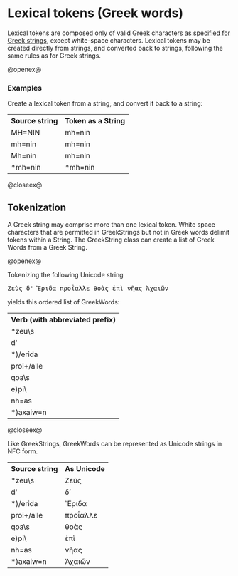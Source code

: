 # Lexical tokens (Greek words)

Lexical tokens are composed only of valid Greek characters [as specified for Greek strings](GreekString.html), except white-space characters.   Lexical tokens may be created directly from strings, and converted back to strings, following the same rules as for Greek strings.



@openex@

### Examples

Create a lexical token from a string, and convert it back to a string:

  
 <table concordion:execute="#result = getString(#wd)">
	<tr>
	  <th concordion:set="#wd">Source string</th>
	  <th concordion:assertEquals="#result">Token as a String</th>
	</tr>

<tr><td>MH=NIN</td><td>mh=nin</td></tr>
<tr><td>mh=nin</td><td>mh=nin</td></tr>
<tr><td>Mh=nin</td><td>mh=nin</td></tr>
<tr><td>*mh=nin</td><td>*mh=nin</td></tr>
	
   </table>
@closeex@



## Tokenization ##


A Greek string may comprise more than one lexical token.  White space characters that are permitted in GreekStrings but not in Greek words delimit tokens within a String. The GreekString class can create a list of Greek Words from a Greek String.

@openex@

Tokenizing the following Unicode string 
<pre concordion:set="#raw">Ζεὺς δ' Ἔριδα προΐαλλε θοὰς ἐπὶ νῆας Ἀχαιῶν
</pre>

yields  this ordered list of GreekWords:

 <table concordion:verifyRows="#token : getTokensInString(#raw)">
<tr><th concordion:assertEquals="#token">Verb (with abbreviated prefix)</th></tr>

<tr><td>*zeu\s</td></tr>
<tr><td>d'</td></tr>
<tr><td>*)/erida</td></tr>
<tr><td>proi+/alle</td></tr>
<tr><td>qoa\s</td></tr>
<tr><td>e)pi\</td></tr>
<tr><td>nh=as</td></tr>
<tr><td>*)axaiw=n</td></tr>
</table>




@closeex@



Like GreekStrings, GreekWords can be represented as Unicode strings in NFC form.



 <table concordion:execute="#to = toUnicode(#from)">

<tr>
	  <th concordion:set="#from">Source string</th>
	  <th concordion:assertEquals="#to">As Unicode</th>
	</tr>
<tr><td>*zeu\s</td><td>Ζεὺς</td></tr>
<tr><td>d'</td><td>δʼ</td></tr>
<tr><td>*)/erida</td><td>Ἔριδα</td></tr>
<tr><td>proi+/alle</td><td>προΐαλλε</td></tr>
<tr><td>qoa\s</td><td>θοὰς</td></tr>
<tr><td>e)pi\</td><td>ἐπὶ</td></tr>
<tr><td>nh=as</td><td>νῆας</td></tr>
<tr><td>*)axaiw=n</td><td>Ἀχαιῶν</td></tr>
</table>
